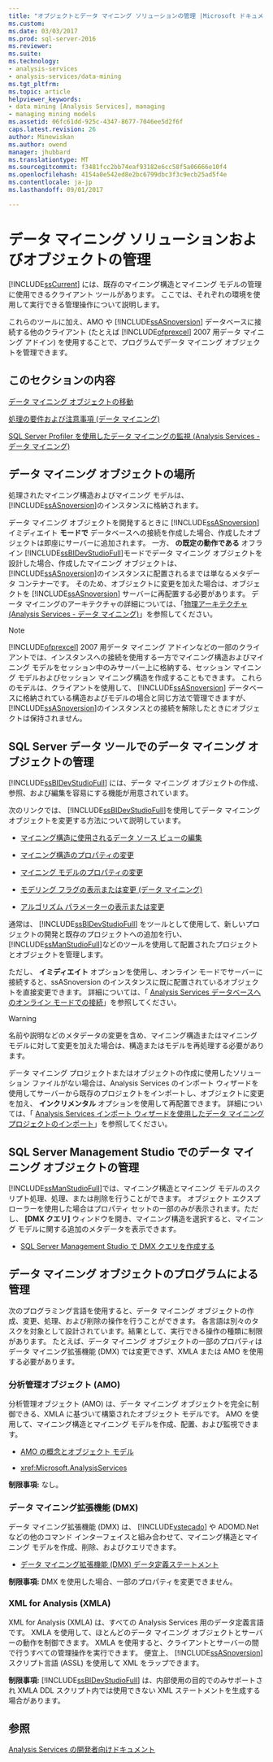 ```yaml
---
title: "オブジェクトとデータ マイニング ソリューションの管理 |Microsoft ドキュメント"
ms.custom: 
ms.date: 03/03/2017
ms.prod: sql-server-2016
ms.reviewer: 
ms.suite: 
ms.technology:
- analysis-services
- analysis-services/data-mining
ms.tgt_pltfrm: 
ms.topic: article
helpviewer_keywords:
- data mining [Analysis Services], managing
- managing mining models
ms.assetid: 06fc61dd-925c-4347-8677-7046ee5d2f6f
caps.latest.revision: 26
author: Minewiskan
ms.author: owend
manager: jhubbard
ms.translationtype: MT
ms.sourcegitcommit: f3481fcc2bb74eaf93182e6cc58f5a06666e10f4
ms.openlocfilehash: 4154a0e542ed8e2bc6799dbc3f3c9ecb25ad5f4e
ms.contentlocale: ja-jp
ms.lasthandoff: 09/01/2017

---
```

# <a name="management-of-data-mining-solutions-and-objects"></a>データ マイニング ソリューションおよびオブジェクトの管理
  [!INCLUDE[ssCurrent](../../includes/sscurrent-md.md)] には、既存のマイニング構造とマイニング モデルの管理に使用できるクライアント ツールがあります。 ここでは、それぞれの環境を使用して実行できる管理操作について説明します。  
  
 これらのツールに加え、AMO や [!INCLUDE[ssASnoversion](../../includes/ssasnoversion-md.md)] データベースに接続する他のクライアント (たとえば [!INCLUDE[ofprexcel](../../includes/ofprexcel-md.md)] 2007 用データ マイニング アドイン) を使用することで、プログラムでデータ マイニング オブジェクトを管理できます。  
  
## <a name="in-this-section"></a>このセクションの内容  
 [データ マイニング オブジェクトの移動](../../analysis-services/data-mining/moving-data-mining-objects.md)  
  
 [処理の要件および注意事項 (データ マイニング)](../../analysis-services/data-mining/processing-requirements-and-considerations-data-mining.md)  
  
 [SQL Server Profiler を使用したデータ マイニングの監視 (Analysis Services - データ マイニング)](../../analysis-services/data-mining/using-sql-server-profiler-to-monitor-data-mining-analysis-services-data-mining.md)  
  
## <a name="location-of-data-mining-objects"></a>データ マイニング オブジェクトの場所  
 処理されたマイニング構造およびマイニング モデルは、 [!INCLUDE[ssASnoversion](../../includes/ssasnoversion-md.md)]のインスタンスに格納されます。  
  
 データ マイニング オブジェクトを開発するときに [!INCLUDE[ssASnoversion](../../includes/ssasnoversion-md.md)] イミディエイト **モードで** データベースへの接続を作成した場合、作成したオブジェクトは即座にサーバーに追加されます。 一方、 **の既定の動作である** オフライン [!INCLUDE[ssBIDevStudioFull](../../includes/ssbidevstudiofull-md.md)]モードでデータ マイニング オブジェクトを設計した場合、作成したマイニング オブジェクトは、 [!INCLUDE[ssASnoversion](../../includes/ssasnoversion-md.md)]のインスタンスに配置されるまでは単なるメタデータ コンテナーです。 そのため、オブジェクトに変更を加えた場合は、オブジェクトを [!INCLUDE[ssASnoversion](../../includes/ssasnoversion-md.md)] サーバーに再配置する必要があります。 データ マイニングのアーキテクチャの詳細については、「[物理アーキテクチャ (Analysis Services - データ マイニング)](../../analysis-services/data-mining/physical-architecture-analysis-services-data-mining.md)」を参照してください。  
  
> [!NOTE]  
>  [!INCLUDE[ofprexcel](../../includes/ofprexcel-md.md)] 2007 用データ マイニング アドインなどの一部のクライアントでは、インスタンスへの接続を使用する一方でマイニング構造およびマイニング モデルをセッション中のみサーバー上に格納する、セッション マイニング モデルおよびセッション マイニング構造を作成することもできます。 これらのモデルは、クライアントを使用して、 [!INCLUDE[ssASnoversion](../../includes/ssasnoversion-md.md)] データベースに格納されている構造およびモデルの場合と同じ方法で管理できますが、 [!INCLUDE[ssASnoversion](../../includes/ssasnoversion-md.md)]のインスタンスとの接続を解除したときにオブジェクトは保持されません。  
  
## <a name="managing-data-mining-objects-in-sql-server-data-tools"></a>SQL Server データ ツールでのデータ マイニング オブジェクトの管理  
 [!INCLUDE[ssBIDevStudioFull](../../includes/ssbidevstudiofull-md.md)] には、データ マイニング オブジェクトの作成、参照、および編集を容易にする機能が用意されています。  
  
 次のリンクでは、 [!INCLUDE[ssBIDevStudioFull](../../includes/ssbidevstudiofull-md.md)]を使用してデータ マイニング オブジェクトを変更する方法について説明しています。  
  
-   [マイニング構造に使用されるデータ ソース ビューの編集](../../analysis-services/data-mining/edit-the-data-source-view-used-for-a-mining-structure.md)  
  
-   [マイニング構造のプロパティの変更](../../analysis-services/data-mining/change-the-properties-of-a-mining-structure.md)  
  
-   [マイニング モデルのプロパティの変更](../../analysis-services/data-mining/change-the-properties-of-a-mining-model.md)  
  
-   [モデリング フラグの表示または変更 (データ マイニング)](../../analysis-services/data-mining/view-or-change-modeling-flags-data-mining.md)  
  
-   [アルゴリズム パラメーターの表示または変更](../../analysis-services/data-mining/view-or-change-algorithm-parameters.md)  
  
 通常は、 [!INCLUDE[ssBIDevStudioFull](../../includes/ssbidevstudiofull-md.md)] をツールとして使用して、新しいプロジェクトの開発と既存のプロジェクトへの追加を行い、 [!INCLUDE[ssManStudioFull](../../includes/ssmanstudiofull-md.md)]などのツールを使用して配置されたプロジェクトとオブジェクトを管理します。  
  
 ただし、 **イミディエイト** オプションを使用し、オンライン モードでサーバーに接続すると、ssASnoversion のインスタンスに既に配置されているオブジェクトを直接変更できます。 詳細については、「 [Analysis Services データベースへのオンライン モードでの接続](../../analysis-services/multidimensional-models/connect-in-online-mode-to-an-analysis-services-database.md)」を参照してください。  
  
> [!WARNING]  
>  名前や説明などのメタデータの変更を含め、マイニング構造またはマイニング モデルに対して変更を加えた場合は、構造またはモデルを再処理する必要があります。  
  
 データ マイニング プロジェクトまたはオブジェクトの作成に使用したソリューション ファイルがない場合は、Analysis Services のインポート ウィザードを使用してサーバーから既存のプロジェクトをインポートし、オブジェクトに変更を加え、 **インクリメンタル** オプションを使用して再配置できます。 詳細については、「 [Analysis Services インポート ウィザードを使用したデータ マイニング プロジェクトのインポート](../../analysis-services/data-mining/import-a-data-mining-project-using-the-analysis-services-import-wizard.md)」を参照してください。  
  
## <a name="managing-data-mining-objects-in-sql-server-management-studio"></a>SQL Server Management Studio でのデータ マイニング オブジェクトの管理  
 [!INCLUDE[ssManStudioFull](../../includes/ssmanstudiofull-md.md)]では、マイニング構造とマイニング モデルのスクリプト処理、処理、または削除を行うことができます。 オブジェクト エクスプローラーを使用した場合はプロパティ セットの一部のみが表示されます。ただし、 **[DMX クエリ]** ウィンドウを開き、マイニング構造を選択すると、マイニング モデルに関する追加のメタデータを表示できます。  
  
-   [SQL Server Management Studio で DMX クエリを作成する](../../analysis-services/data-mining/create-a-dmx-query-in-sql-server-management-studio.md)  
  
## <a name="managing-data-mining-objects-programmatically"></a>データ マイニング オブジェクトのプログラムによる管理  
 次のプログラミング言語を使用すると、データ マイニング オブジェクトの作成、変更、処理、および削除の操作を行うことができます。 各言語は別々のタスクを対象として設計されています。結果として、実行できる操作の種類に制限があります。 たとえば、データ マイニング オブジェクトの一部のプロパティはデータ マイニング拡張機能 (DMX) では変更できず、XMLA または AMO を使用する必要があります。  
  
### <a name="analysis-management-objects-amo"></a>分析管理オブジェクト (AMO)  
 分析管理オブジェクト (AMO) は、データ マイニング オブジェクトを完全に制御できる、XMLA に基づいて構築されたオブジェクト モデルです。 AMO を使用して、マイニング構造とマイニング モデルを作成、配置、および監視できます。  
  
-   [AMO の概念とオブジェクト モデル](../../analysis-services/multidimensional-models/analysis-management-objects/amo-concepts-and-object-model.md)  
  
-   <xref:Microsoft.AnalysisServices>  
  
 **制限事項:** なし。  
  
### <a name="data-mining-extensions-dmx"></a>データ マイニング拡張機能 (DMX)  
 データ マイニング拡張機能 (DMX) は、 [!INCLUDE[vstecado](../../includes/vstecado-md.md)] や ADOMD.Net などの他のコマンド インターフェイスと組み合わせて、マイニング構造とマイニング モデルを作成、削除、およびクエリできます。  
  
-   [データ マイニング拡張機能 (DMX) データ定義ステートメント](../../dmx/dmx-statements-data-definition.md)  
  
 **制限事項:** DMX を使用した場合、一部のプロパティを変更できません。  
  
### <a name="xml-for-analysis-xmla"></a>XML for Analysis (XMLA)  
 XML for Analysis (XMLA) は、すべての Analysis Services 用のデータ定義言語です。 XMLA を使用して、ほとんどのデータ マイニング オブジェクトとサーバーの動作を制御できます。 XMLA を使用すると、クライアントとサーバーの間で行うすべての管理操作を実行できます。 便宜上、 [!INCLUDE[ssASnoversion](../../includes/ssasnoversion-md.md)] スクリプト言語 (ASSL) を使用して XML をラップできます。  
  
 **制限事項:** [!INCLUDE[ssBIDevStudioFull](../../includes/ssbidevstudiofull-md.md)] は、内部使用の目的でのみサポートされ XMLA DDL スクリプト内では使用できない XML ステートメントを生成する場合があります。  
  
## <a name="see-also"></a>参照  
 [Analysis Services の開発者向けドキュメント](../../analysis-services/analysis-services-developer-documentation.md)  
  
  
